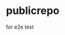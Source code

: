 # publicrepo
for e2e test






























































































































































































































































































































































































































































































































































































































































































































































































































































































































































































































































































































































































































































































































































































































































































































































































































































































































































































































































































































































































































































































































































































































































































































































































































































































































































































































































































































































































































































































































































































































































































































































































































































































































































































































































































































































































































































































































































































































































































































































































































































































































































































































































































































